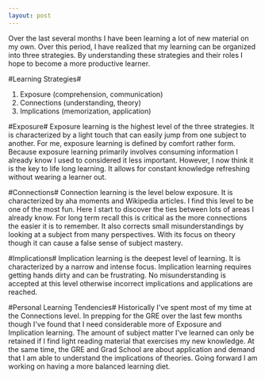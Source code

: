 ```yaml
---
layout: post
---
```

Over the last several months I have been learning a lot of new material on my own. Over this period, I have realized that my learning can be organized into three strategies. By understanding these strategies and their roles I hope to become a more productive learner.

#Learning Strategies#
1. Exposure (comprehension, communication)
2. Connections (understanding, theory)
3. Implications (memorization, application)

#Exposure#
Exposure learning is the highest level of the three strategies. It is characterized by a light touch that can easily jump from one subject to another. For me, exposure learning is defined by comfort rather form. Because exposure learning primarily involves consuming information I already know I used to considered it less important. However, I now think it is the key to life long learning. It allows for constant knowledge refreshing without wearing a learner out.

#Connections#
Connection learning is the level below exposure. It is characterized by aha moments and Wikipedia articles. I find this level to be one of the most fun. Here I start to discover the ties between lots of areas I already know. For long term recall this is critical as the more connections the easier it is to remember. It also corrects small misunderstandings by looking at a subject from many perspectives. With its focus on theory though it can cause a false sense of subject mastery.

#Implications#
Implication learning is the deepest level of learning. It is characterized by a narrow and intense focus. Implication learning requires getting hands dirty and can be frustrating. No misunderstanding is accepted at this level otherwise incorrect implications and applications are reached.

#Personal Learning Tendencies#
Historically I've spent most of my time at the Connections level. In prepping for the GRE over the last few months though I've found that I need considerable more of Exposure and Implication learning. The amount of subject matter I've learned can only be retained if I find light reading material that exercises my new knowledge. At the same time, the GRE and Grad School are about application and demand that I am able to understand the implications of theories. Going forward I am working on having a more balanced learning diet.

